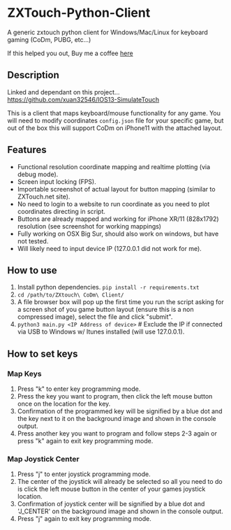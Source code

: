# ZXTouch-Python-Client
A generic zxtouch python client for Windows/Mac/Linux for keyboard gaming (CoDm, PUBG, etc...)<p></p>
If this helped you out, Buy me a coffee [here](https://buymeacoffee.com/modderan)

## Description
Linked and dependant on this project... https://github.com/xuan32546/IOS13-SimulateTouch<p></p>
This is a client that maps keyboard/mouse functionality for any game.  You will need to modify coordinates `config.json` file for your specific game, but out of the box this will support CoDm on iPhone11 with the attached layout.

## Features
* Functional resolution coordinate mapping and realtime plotting (via debug mode).
* Screen input locking (FPS).
* Importable screenshot of actual layout for button mapping (similar to ZXTouch.net site).
* No need to login to a website to run coordinate as you need to plot coordinates directing in script.
* Buttons are already mapped and working for iPhone XR/11 (828x1792) resolution (see screenshot for working mappings)
* Fully working on OSX Big Sur, should also work on windows, but have not tested.
* Will likely need to input device IP (127.0.0.1 did not work for me).

## How to use
1. Install python dependencies.
`pip install -r requirements.txt`
2. `cd /path/to/ZXtouch\ CoDm\ Client/`
3. A file browser box will pop up the first time you run the script asking for a screen shot of you game button layout (ensure this is a non compressed image), select the file and click "submit".
3. `python3 main.py <IP Address of device>` # Exclude the IP if connected via USB to Windows w/ Itunes installed (will use 127.0.0.1).

## How to set keys

### Map Keys
1. Press "k" to enter key programming mode.
2. Press the key you want to program, then click the left mouse button once on the location for the key.
3. Confirmation of the programmed key will be signified by a blue dot and the key next to it on the background image and shown in the console output.
4. Press another key you want to program and follow steps 2-3 again or press "k" again to exit key programming mode.

### Map Joystick Center
1. Press "j" to enter joystick programming mode.
2. The center of the joystick will already be selected so all you need to do is click the left mouse button in the center of your games joystick location.
3. Confirmation of joystick center will be signified by a blue dot and 'J_CENTER' on the background image and shown in the console output.
4. Press "j" again to exit key programming mode.